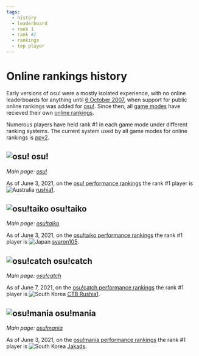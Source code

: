 ```yaml
---
tags:
  - history
  - leaderboard
  - rank 1
  - rank #1
  - rankings
  - top player
---
```


# Online rankings history

Early versions of osu! were a mostly isolated experience, with no online leaderboards for anything until [6 October 2007](https://osu.ppy.sh/community/forums/topics/15?n=29), when support for public online rankings was added for [osu!](/wiki/Game_mode/osu!). Since then, all [game modes](/wiki/Game_mode) have recieved their own [online rankings](https://osu.ppy.sh/rankings/osu/performance).

Numerous players have held rank #1 in each game mode under different ranking systems. The current system used by all game modes for online rankings is [ppv2](/wiki/Performance_points/ppv2).

## ![][osu!] osu!

*Main page: [osu!](osu!)*

As of June 3, 2021, on the [osu! performance rankings](https://osu.ppy.sh/rankings/osu/performance) the rank #1 player is ![][flag_AU] [rushia1](https://osu.ppy.sh/users/7562902/osu).

## ![][osu!taiko] osu!taiko

*Main page: [osu!taiko](osu!taiko)*

As of June 3, 2021, on the [osu!taiko performance rankings](https://osu.ppy.sh/rankings/taiko/performance) the rank #1 player is ![][flag_JP] [syaron105](https://osu.ppy.sh/users/8741695/taiko).

## ![][osu!catch] osu!catch

*Main page: [osu!catch](osu!catch)*

As of June 7, 2021, on the [osu!catch performance rankings](https://osu.ppy.sh/rankings/fruits/performance) the rank #1 player is ![][flag_KR] [CTB Rushia1](https://osu.ppy.sh/users/4158549/fruits).

## ![][osu!mania] osu!mania

*Main page: [osu!mania](osu!mania)*

As of June 3, 2021, on the [osu!mania performance rankings](https://osu.ppy.sh/rankings/mania/performance) the rank #1 player is ![][flag_KR] [Jakads](https://osu.ppy.sh/users/259972/mania).

[flag_AU]: /wiki/shared/flag/AU.gif "Australia"
[flag_JP]: /wiki/shared/flag/JP.gif "Japan"
[flag_KR]: /wiki/shared/flag/KR.gif "South Korea"
[osu!]: /wiki/shared/mode/osu.png "osu!"
[osu!taiko]: /wiki/shared/mode/taiko.png "osu!taiko"
[osu!catch]: /wiki/shared/mode/catch.png "osu!catch"
[osu!mania]: /wiki/shared/mode/mania.png "osu!mania"
